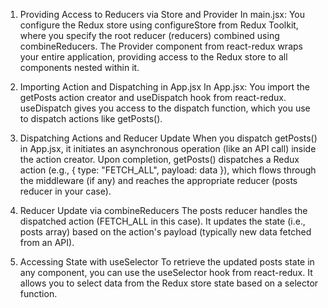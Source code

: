 1. Providing Access to Reducers via Store and Provider
   In main.jsx:
   You configure the Redux store using configureStore from Redux Toolkit, where you specify the root reducer (reducers) combined using combineReducers.
   The Provider component from react-redux wraps your entire application, providing access to the Redux store to all components nested within it.

2. Importing Action and Dispatching in App.jsx
   In App.jsx:
   You import the getPosts action creator and useDispatch hook from react-redux.
   useDispatch gives you access to the dispatch function, which you use to dispatch actions like getPosts().

3. Dispatching Actions and Reducer Update
   When you dispatch getPosts() in App.jsx, it initiates an asynchronous operation (like an API call) inside the action creator.
   Upon completion, getPosts() dispatches a Redux action (e.g., { type: "FETCH_ALL", payload: data }), which flows through the middleware (if any) and reaches the appropriate reducer (posts reducer in your case).

4. Reducer Update via combineReducers
   The posts reducer handles the dispatched action (FETCH_ALL in this case). It updates the state (i.e., posts array) based on the action's payload (typically new data fetched from an API).

5. Accessing State with useSelector
   To retrieve the updated posts state in any component, you can use the useSelector hook from react-redux. It allows you to select data from the Redux store state based on a selector function.
